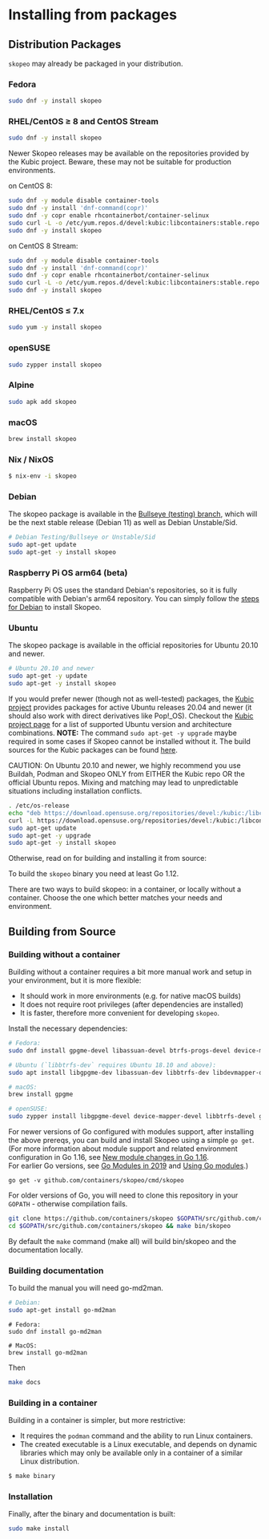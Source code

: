 # Installing from packages

## Distribution Packages
`skopeo` may already be packaged in your distribution.

### Fedora

```sh
sudo dnf -y install skopeo
```

### RHEL/CentOS ≥ 8 and CentOS Stream

```sh
sudo dnf -y install skopeo
```

Newer Skopeo releases may be available on the repositories provided by the
Kubic project. Beware, these may not be suitable for production environments.

on CentOS 8:

```sh
sudo dnf -y module disable container-tools
sudo dnf -y install 'dnf-command(copr)'
sudo dnf -y copr enable rhcontainerbot/container-selinux
sudo curl -L -o /etc/yum.repos.d/devel:kubic:libcontainers:stable.repo https://download.opensuse.org/repositories/devel:/kubic:/libcontainers:/stable/CentOS_8/devel:kubic:libcontainers:stable.repo
sudo dnf -y install skopeo
```

on CentOS 8 Stream:

```sh
sudo dnf -y module disable container-tools
sudo dnf -y install 'dnf-command(copr)'
sudo dnf -y copr enable rhcontainerbot/container-selinux
sudo curl -L -o /etc/yum.repos.d/devel:kubic:libcontainers:stable.repo https://download.opensuse.org/repositories/devel:/kubic:/libcontainers:/stable/CentOS_8_Stream/devel:kubic:libcontainers:stable.repo
sudo dnf -y install skopeo
```

### RHEL/CentOS ≤ 7.x

```sh
sudo yum -y install skopeo
```

### openSUSE

```sh
sudo zypper install skopeo
```

### Alpine

```sh
sudo apk add skopeo
```

### macOS

```sh
brew install skopeo
```

### Nix / NixOS
```sh
$ nix-env -i skopeo
```

### Debian

The skopeo package is available in
the [Bullseye (testing) branch](https://packages.debian.org/bullseye/skopeo), which
will be the next stable release (Debian 11) as well as Debian Unstable/Sid.

```bash
# Debian Testing/Bullseye or Unstable/Sid
sudo apt-get update
sudo apt-get -y install skopeo
```

### Raspberry Pi OS arm64 (beta)

Raspberry Pi OS uses the standard Debian's repositories,
so it is fully compatible with Debian's arm64 repository.
You can simply follow the [steps for Debian](#debian) to install Skopeo.


### Ubuntu

The skopeo package is available in the official repositories for Ubuntu 20.10
and newer.

```bash
# Ubuntu 20.10 and newer
sudo apt-get -y update
sudo apt-get -y install skopeo
```

If you would prefer newer (though not as well-tested) packages,
the [Kubic project](https://build.opensuse.org/package/show/devel:kubic:libcontainers:stable/skopeo)
provides packages for active Ubuntu releases 20.04 and newer (it should also work with direct derivatives like Pop!\_OS).
Checkout the [Kubic project page](https://build.opensuse.org/package/show/devel:kubic:libcontainers:stable/skopeo)
for a list of supported Ubuntu version and
architecture combinations. **NOTE:** The command `sudo apt-get -y upgrade`
maybe required in some cases if Skopeo cannot be installed without it.
The build sources for the Kubic packages can be found [here](https://gitlab.com/rhcontainerbot/skopeo/-/tree/debian/debian).

CAUTION: On Ubuntu 20.10 and newer, we highly recommend you use Buildah, Podman and Skopeo ONLY from EITHER the Kubic repo
OR the official Ubuntu repos. Mixing and matching may lead to unpredictable situations including installation conflicts.

```bash
. /etc/os-release
echo "deb https://download.opensuse.org/repositories/devel:/kubic:/libcontainers:/stable/xUbuntu_${VERSION_ID}/ /" | sudo tee /etc/apt/sources.list.d/devel:kubic:libcontainers:stable.list
curl -L https://download.opensuse.org/repositories/devel:/kubic:/libcontainers:/stable/xUbuntu_${VERSION_ID}/Release.key | sudo apt-key add -
sudo apt-get update
sudo apt-get -y upgrade
sudo apt-get -y install skopeo
```


Otherwise, read on for building and installing it from source:

To build the `skopeo` binary you need at least Go 1.12.

There are two ways to build skopeo: in a container, or locally without a
container. Choose the one which better matches your needs and environment.

## Building from Source

### Building without a container

Building without a container requires a bit more manual work and setup in your
environment, but it is more flexible:

- It should work in more environments (e.g. for native macOS builds)
- It does not require root privileges (after dependencies are installed)
- It is faster, therefore more convenient for developing `skopeo`.

Install the necessary dependencies:

```bash
# Fedora:
sudo dnf install gpgme-devel libassuan-devel btrfs-progs-devel device-mapper-devel
```

```bash
# Ubuntu (`libbtrfs-dev` requires Ubuntu 18.10 and above):
sudo apt install libgpgme-dev libassuan-dev libbtrfs-dev libdevmapper-dev
```

```bash
# macOS:
brew install gpgme
```

```bash
# openSUSE:
sudo zypper install libgpgme-devel device-mapper-devel libbtrfs-devel glib2-devel
```

For newer versions of Go configured with modules support, after installing the
above prereqs, you can build and install Skopeo using a simple `go
get`.  (For more information about module support and related environment
configuration in Go 1.16, see [New module changes in Go 1.16](https://blog.golang.org/go116-module-changes).  
For earlier Go versions, see [Go Modules in 2019](https://blog.golang.org/modules2019) 
and [Using Go modules](https://blog.golang.org/using-go-modules).)

```
go get -v github.com/containers/skopeo/cmd/skopeo
```

For older versions of Go, you will need to clone this repository in your `GOPATH` - otherwise compilation fails.

```bash
git clone https://github.com/containers/skopeo $GOPATH/src/github.com/containers/skopeo
cd $GOPATH/src/github.com/containers/skopeo && make bin/skopeo
```

By default the `make` command (make all) will build bin/skopeo and the documentation locally.

### Building documentation

To build the manual you will need go-md2man.

```bash
# Debian:
sudo apt-get install go-md2man
```

```
# Fedora:
sudo dnf install go-md2man
```

```
# MacOS:
brew install go-md2man
```

Then

```bash
make docs
```

### Building in a container

Building in a container is simpler, but more restrictive:

- It requires the `podman` command and the ability to run Linux containers.
- The created executable is a Linux executable, and depends on dynamic libraries
  which may only be available only in a container of a similar Linux
  distribution.

```bash
$ make binary
```

### Installation

Finally, after the binary and documentation is built:

```bash
sudo make install
```
